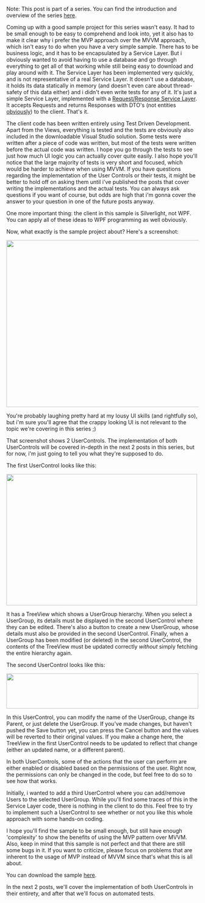 Note: This post is part of a series. You can find the introduction and overview of the series <a href="http://davybrion.com/blog/2010/08/mvp-in-silverlightwpf-series">here</a>.

Coming up with a good sample project for this series wasn't easy.  It had to be small enough to be easy to comprehend and look into, yet it also has to make it clear why i prefer the MVP approach over the MVVM approach, which isn't easy to do when you have a very simple sample.  There has to be business logic, and it has to be encapsulated by a Service Layer.  But i obviously wanted to avoid having to use a database and go through everything to get all of that working while still being easy to download and play around with it.  The Service Layer has been implemented very quickly, and is not representative of a real Service Layer.  It doesn't use a database, it holds its data statically in memory (and doesn't even care about thread-safety of this data either) and i didn't even write tests for any of it.  It's just a simple Service Layer, implemented with a <a href="http://davybrion.com/blog/2009/11/requestresponse-service-layer-series/">Request/Response Service Layer</a>.  It accepts Requests and returns Responses with DTO's (not entities <a href="http://davybrion.com/blog/2010/05/why-you-shouldnt-expose-your-entities-through-your-services/">obviously</a>) to the client.  That's it. 

The client code has been written entirely using Test Driven Development.  Apart from the Views, everything is tested and the tests are obviously also included in the downloadable Visual Studio solution. Some tests were written after a piece of code was written, but most of the tests were written before the actual code was written. I hope you go through the tests to see just how much UI logic you can actually cover quite easily.  I also hope you'll notice that the large majority of tests is very short and focused, which would be harder to achieve when using MVVM.  If you have questions regarding the implementation of the User Controls or their tests, it might be better to hold off on asking them until i've published the posts that cover writing the implementations and the actual tests. You can always ask questions if you want of course, but odds are high that i'm gonna cover the answer to your question in one of the future posts anyway.

One more important thing: the client in this sample is Silverlight, not WPF. You can apply all of these ideas to WPF programming as well obviously.

Now, what exactly is the sample project about? Here's a screenshot:

<a href="http://davybrion.com/blog/wp-content/uploads/2010/08/sample_both_controls.png"><img src="http://davybrion.com/blog/wp-content/uploads/2010/08/sample_both_controls.png" alt="" title="sample_both_controls" width="510" height="437" class="aligncenter size-full wp-image-2438" /></a>

You're probably laughing pretty hard at my lousy UI skills (and rightfully so), but i'm sure you'll agree that the crappy looking UI is not relevant to the topic we're covering in this series ;)

That screenshot shows 2 UserControls.  The implementation of both UserControls will be covered in-depth in the next 2 posts in this series, but for now, i'm just going to tell you what they're supposed to do.  

The first UserControl looks like this:

<a href="http://davybrion.com/blog/wp-content/uploads/2010/08/sample_overview.png"><img src="http://davybrion.com/blog/wp-content/uploads/2010/08/sample_overview.png" alt="" title="sample_overview" width="500" height="344" class="aligncenter size-full wp-image-2440" /></a>

It has a TreeView which shows a UserGroup hierarchy.  When you select a UserGroup, its details must be displayed in the second UserControl where they can be edited.  There's also a button to create a new UserGroup, whose details must also be provided in the second UserControl.  Finally, when a UserGroup has been modified (or deleted) in the second UserControl, the contents of the TreeView must be updated correctly <em>without</em> simply fetching the entire hierarchy again.

The second UserControl looks like this:

<a href="http://davybrion.com/blog/wp-content/uploads/2010/08/sample_details.png"><img src="http://davybrion.com/blog/wp-content/uploads/2010/08/sample_details.png" alt="" title="sample_details" width="503" height="92" class="aligncenter size-full wp-image-2439" /></a>

In this UserControl, you can modify the name of the UserGroup, change its Parent, or just delete the UserGroup.  If you've made changes, but haven't pushed the Save button yet, you can press the Cancel button and the values will be reverted to their original values.  If you make a change here, the TreeView in the first UserControl needs to be updated to reflect that change (either an updated name, or a different parent). 

In both UserControls, some of the actions that the user can perform are either enabled or disabled based on the permissions of the user.  Right now, the permissions can only be changed in the code, but feel free to do so to see how that works. 

Initially, i wanted to add a third UserControl where you can add/remove Users to the selected UserGroup.  While you'll find some traces of this in the Service Layer code, there is nothing in the client to do this.  Feel free to try to implement such a UserControl to see whether or not you like this whole approach with some hands-on coding.  

I hope you'll find the sample to be small enough, but still have enough 'complexity' to show the benefits of using the MVP pattern over MVVM.  Also, keep in mind that this sample is not perfect and that there are still some bugs in it.  If you want to criticize, please focus on problems that are inherent to the usage of MVP instead of MVVM since that's what this is all about.  

You can download the sample <a href="http://davybrion.com/files/SilverlightMVP.zip">here</a>.

In the next 2 posts, we'll cover the implementation of both UserControls in their entirety, and after that we'll focus on automated tests.